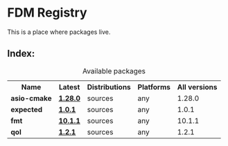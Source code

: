 # FDM Registry

This is a place where packages live.

## Index:

<table>
<caption>Available packages</caption>
<tr><th>Name               </th><th>Latest     </th><th>Distributions </th><th>Platforms    </th><th>All versions      </th></tr>
<tr><td><b>asio-cmake</b></td><td><b><u>1.28.0</u></b></td><td>sources</td><td>any</td><td>1.28.0</td></tr>
<tr><td><b>expected</b></td><td><b><u>1.0.1</u></b></td><td>sources</td><td>any</td><td>1.0.1</td></tr>
<tr><td><b>fmt</b></td><td><b><u>10.1.1</u></b></td><td>sources</td><td>any</td><td>10.1.1</td></tr>
<tr><td><b>qol</b></td><td><b><u>1.2.1</u></b></td><td>sources</td><td>any</td><td>1.2.1</td></tr>
</table>

